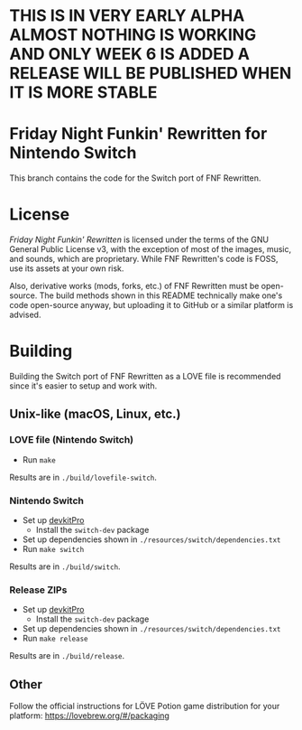  # THIS IS IN VERY EARLY ALPHA ALMOST NOTHING IS WORKING AND ONLY WEEK 6 IS ADDED A RELEASE WILL BE PUBLISHED WHEN IT IS MORE STABLE 





# Friday Night Funkin' Rewritten for Nintendo Switch
This branch contains the code for the Switch port of FNF Rewritten.

# License
*Friday Night Funkin' Rewritten* is licensed under the terms of the GNU General Public License v3, with the exception of most of the images, music, and sounds, which are proprietary. While FNF Rewritten's code is FOSS, use its assets at your own risk.

Also, derivative works (mods, forks, etc.) of FNF Rewritten must be open-source. The build methods shown in this README technically make one's code open-source anyway, but uploading it to GitHub or a similar platform is advised.

# Building
Building the Switch port of FNF Rewritten as a LOVE file is recommended since it's easier to setup and work with.

## Unix-like (macOS, Linux, etc.)
### LOVE file (Nintendo Switch)
* Run `make`

Results are in `./build/lovefile-switch`.

### Nintendo Switch
* Set up [devkitPro](https://devkitpro.org/wiki/Getting_Started)
  * Install the `switch-dev` package
* Set up dependencies shown in `./resources/switch/dependencies.txt`
* Run `make switch`

Results are in `./build/switch`.

### Release ZIPs
* Set up [devkitPro](https://devkitpro.org/wiki/Getting_Started)
  * Install the `switch-dev` package
* Set up dependencies shown in `./resources/switch/dependencies.txt`
* Run `make release`

Results are in `./build/release`.

## Other
Follow the official instructions for LÖVE Potion game distribution for your platform: https://lovebrew.org/#/packaging
